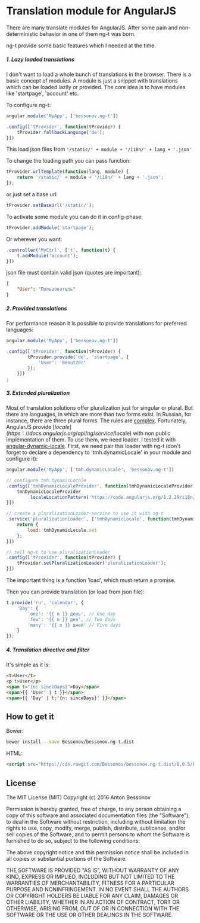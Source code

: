 # Translation module for AngularJS

There are many translate modules for AngularJS. After some pain and non-deterministic behavior in one of them ng-t was born.

ng-t provide some basic features which I needed at the time.

##### 1. Lazy loaded translations

I don't want to load a whole bunch of translations in the browser. There is a basic concept of modules.
A module is just a snippet with translations which can be loaded lazily or provided.
The core idea is to have modules like 'startpage', 'account' etc.

To configure ng-t:

```javascript
angular.module('MyApp', ['bessonov.ng-t'])

.config(['tProvider', function(tProvider) {
	tProvider.fallbackLanguage('de');
}])
```

This load json files from ``` '/static/' + module + '/i18n/' + lang + '.json' ```

To change the loading path you can pass function:
```javascript
tProvider.urlTemplate(function(lang, module) {
	return '/static/' + module + '/i18n/' + lang + '.json';
});
```
or just set a base url:
```javascript
tProvider.setBaseUrl('/static/');
```


To activate some module you can do it in config-phase:
```javascript
tProvider.addModule('startpage');
```

Or wherever you want:

```javascript
.controller('MyCtrl', ['t', function(t) {
	t.addModule('account');
}])
```

json file must contain valid json (quotes are important):
```json
{
	"User": "Пользователь"
}
```

##### 2. Provided translations

For performance reason it is possible to provide translations for preferred languages:

```javascript
angular.module('MyApp', ['bessonov.ng-t'])

.config(['tProvider', function(tProvider) {
		tProvider.provide('de', 'startpage', {
			'User': 'Benutzer'
		});
	}])
;
```

##### 3. Extended pluralization

Most of translation solutions offer pluralization just for singular or plural.
But there are languages, in which are more than two forms exist.
In Russian, for instance, there are three plural forms.
The rules are [complex](http://www.unicode.org/cldr/charts/latest/supplemental/language_plural_rules.html).
Fortunately, AngularJS provide [$locale](https://docs.angularjs.org/api/ng/service/$locale) with non public implementation of them.
To use them, we need loader. I tested it with [angular-dynamic-locale](https://github.com/lgalfaso/angular-dynamic-locale).
First, we need pair this loader with ng-t (don't forget to declare a dependency to 'tmh.dynamicLocale' in your module and configure it):

```javascript
angular.module('MyApp', ['tmh.dynamicLocale', 'bessonov.ng-t'])

// configure tmh.dynamicLocale
.config(['tmhDynamicLocaleProvider', function(tmhDynamicLocaleProvider) {
	tmhDynamicLocaleProvider
		.localeLocationPattern('https://code.angularjs.org/1.2.29/i18n/angular-locale_{{locale}}.js');
}])

// create a pluralizationLoader-service to use it with ng-t
.service('pluralizationLoader', ['tmhDynamicLocale', function(tmhDynamicLocale) {
	return {
		load: tmhDynamicLocale.set
	};
}])

// tell ng-t to use pluralizationLoader
.config(['tProvider', function(tProvider) {
	tProvider.setPluralizationLoader('pluralizationLoader');
}])

```
The important thing is a function 'load', which must return a promise.

Then you can provide translation (or load from json file):

```javascript
t.provide('ru', 'calendar', {
	'Day': {
		'one': '{{ n }} день', // One day
		'few': '{{ n }} дня', // Two days
		'many': '{{ n }} дней' // Five days
	}
});
```


##### 4. Translation directive and filter

It's simple as it is:

```html
<t>User</t>
<p t>User</p>
<span t="{n: sinceDays}">Day</span>
<span>{{ 'User' | t }}</span>
<span>{{ 'Day' | t:'{n: sinceDays}' }}</span>
```
## How to get it

Bower:
```bash
bower install --save Bessonov/bessonov.ng-t.dist
```
HTML:
```html
<script src="https://cdn.rawgit.com/Bessonov/bessonov.ng-t.dist/0.0.5/bessonov.ng-t.min.js"></script>
```

## License

The MIT License (MIT)
Copyright (c) 2016 Anton Bessonov

Permission is hereby granted, free of charge, to any person obtaining a copy of this software and associated documentation files (the "Software"), to deal in the Software without restriction, including without limitation the rights to use, copy, modify, merge, publish, distribute, sublicense, and/or sell copies of the Software, and to permit persons to whom the Software is furnished to do so, subject to the following conditions:

The above copyright notice and this permission notice shall be included in all copies or substantial portions of the Software.

THE SOFTWARE IS PROVIDED "AS IS", WITHOUT WARRANTY OF ANY KIND, EXPRESS OR IMPLIED, INCLUDING BUT NOT LIMITED TO THE WARRANTIES OF MERCHANTABILITY, FITNESS FOR A PARTICULAR PURPOSE AND NONINFRINGEMENT. IN NO EVENT SHALL THE AUTHORS OR COPYRIGHT HOLDERS BE LIABLE FOR ANY CLAIM, DAMAGES OR OTHER LIABILITY, WHETHER IN AN ACTION OF CONTRACT, TORT OR OTHERWISE, ARISING FROM, OUT OF OR IN CONNECTION WITH THE SOFTWARE OR THE USE OR OTHER DEALINGS IN THE SOFTWARE.